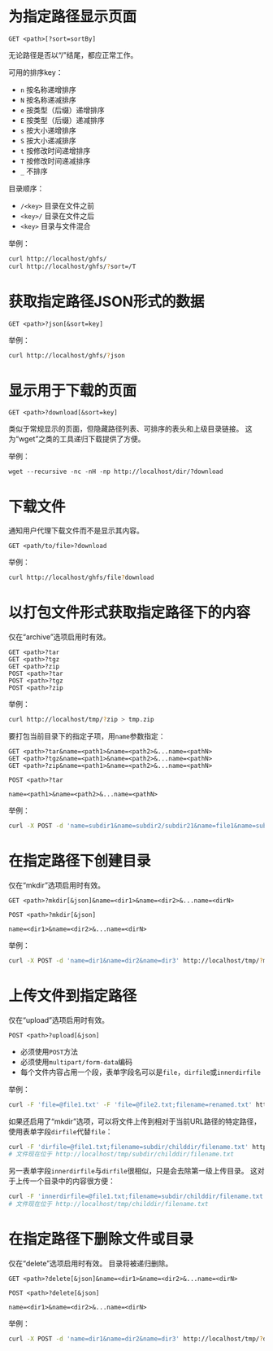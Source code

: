 # 为指定路径显示页面
```
GET <path>[?sort=sortBy]
```
无论路径是否以“/”结尾，都应正常工作。

可用的排序key：
- `n` 按名称递增排序
- `N` 按名称递减排序
- `e` 按类型（后缀）递增排序
- `E` 按类型（后缀）递减排序
- `s` 按大小递增排序
- `S` 按大小递减排序
- `t` 按修改时间递增排序
- `T` 按修改时间递减排序
- `_` 不排序

目录顺序：
- `/<key>` 目录在文件之前
- `<key>/` 目录在文件之后
- `<key>` 目录与文件混合

举例：
```sh
curl http://localhost/ghfs/
curl http://localhost/ghfs/?sort=/T
```

# 获取指定路径JSON形式的数据
```
GET <path>?json[&sort=key]
```

举例：
```sh
curl http://localhost/ghfs/?json
```

# 显示用于下载的页面
```
GET <path>?download[&sort=key]
```
类似于常规显示的页面，但隐藏路径列表、可排序的表头和上级目录链接。
这为“wget”之类的工具递归下载提供了方便。

举例：
```shell
wget --recursive -nc -nH -np http://localhost/dir/?download
```

# 下载文件
通知用户代理下载文件而不是显示其内容。
```
GET <path/to/file>?download
```

举例：
```sh
curl http://localhost/ghfs/file?download
```

# 以打包文件形式获取指定路径下的内容
仅在“archive”选项启用时有效。
```
GET <path>?tar
GET <path>?tgz
GET <path>?zip
POST <path>?tar
POST <path>?tgz
POST <path>?zip
```

举例：
```sh
curl http://localhost/tmp/?zip > tmp.zip
```

要打包当前目录下的指定子项，用`name`参数指定：
```
GET <path>?tar&name=<path1>&name=<path2>&...name=<pathN>
GET <path>?tgz&name=<path1>&name=<path2>&...name=<pathN>
GET <path>?zip&name=<path1>&name=<path2>&...name=<pathN>
```

```
POST <path>?tar

name=<path1>&name=<path2>&...name=<pathN>
```

举例：
```sh
curl -X POST -d 'name=subdir1&name=subdir2/subdir21&name=file1&name=subdir3/file31' http://localhost/tmp/?zip > tmp.zip
```

# 在指定路径下创建目录
仅在“mkdir”选项启用时有效。
```
GET <path>?mkdir[&json]&name=<dir1>&name=<dir2>&...name=<dirN>
```
```
POST <path>?mkdir[&json]

name=<dir1>&name=<dir2>&...name=<dirN>
```

举例：
```sh
curl -X POST -d 'name=dir1&name=dir2&name=dir3' http://localhost/tmp/?mkdir
```

# 上传文件到指定路径
仅在“upload”选项启用时有效。
```
POST <path>?upload[&json]
```
- 必须使用`POST`方法
- 必须使用`multipart/form-data`编码
- 每个文件内容占用一个段，表单字段名可以是`file`，`dirfile`或`innerdirfile`

举例：
```sh
curl -F 'file=@file1.txt' -F 'file=@file2.txt;filename=renamed.txt' http://localhost/tmp/?upload
```

如果还启用了“mkdir”选项，可以将文件上传到相对于当前URL路径的特定路径，
使用表单字段`dirfile`代替`file`：
```sh
curl -F 'dirfile=@file1.txt;filename=subdir/childdir/filename.txt' http://localhost/tmp/?upload
# 文件现在位于 http://localhost/tmp/subdir/childdir/filename.txt
```

另一表单字段`innerdirfile`与`dirfile`很相似，只是会去除第一级上传目录。
这对于上传一个目录中的内容很方便：
```sh
curl -F 'innerdirfile=@file1.txt;filename=subdir/childdir/filename.txt' http://localhost/tmp/?upload
# 文件现在位于 http://localhost/tmp/childdir/filename.txt
```

# 在指定路径下删除文件或目录
仅在“delete”选项启用时有效。
目录将被递归删除。
```
GET <path>?delete[&json]&name=<dir1>&name=<dir2>&...name=<dirN>
```
```
POST <path>?delete[&json]

name=<dir1>&name=<dir2>&...name=<dirN>
```

举例：
```sh
curl -X POST -d 'name=dir1&name=dir2&name=dir3' http://localhost/tmp/?delete
```
